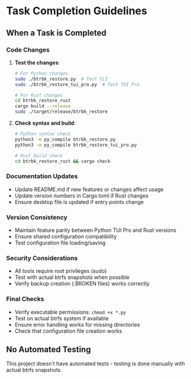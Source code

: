 # Task Completion Guidelines

## When a Task is Completed

### Code Changes
1. **Test the changes**:
   ```bash
   # For Python changes
   sudo ./btrbk_restore.py  # Test CLI
   sudo ./btrbk_restore_tui_pro.py  # Test TUI Pro
   
   # For Rust changes
   cd btrbk_restore_rust
   cargo build --release
   sudo ./target/release/btrbk_restore
   ```

2. **Check syntax and build**:
   ```bash
   # Python syntax check
   python3 -m py_compile btrbk_restore.py
   python3 -m py_compile btrbk_restore_tui_pro.py
   
   # Rust build check
   cd btrbk_restore_rust && cargo check
   ```

### Documentation Updates
- Update README.md if new features or changes affect usage
- Update version numbers in Cargo.toml if Rust changes
- Ensure desktop file is updated if entry points change

### Version Consistency
- Maintain feature parity between Python TUI Pro and Rust versions
- Ensure shared configuration compatibility
- Test configuration file loading/saving

### Security Considerations
- All tools require root privileges (sudo)
- Test with actual btrfs snapshots when possible
- Verify backup creation (.BROKEN files) works correctly

### Final Checks
- Verify executable permissions: `chmod +x *.py`
- Test on actual btrfs system if available
- Ensure error handling works for missing directories
- Check that configuration file creation works

## No Automated Testing
This project doesn't have automated tests - testing is done manually with actual btrfs snapshots.
